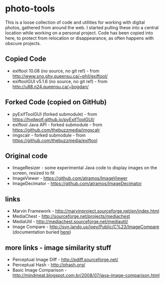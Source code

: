 # photo-tools
This is a loose collection of code and utilities for working with digital photos, gathered from around the web.
I started pulling these into a central location while working on a personal project. Code has been copied into here, to protect from relocation or disappearance, as often happens with obscure projects.

## Copied Code
- exiftool 10.08 (no source, no git ref) - from http://www.sno.phy.queensu.ca/~phil/exiftool/
- exiftoolGUI v5.1.6 (no source, no git ref) - from http://u88.n24.queensu.ca/~bogdan/

## Forked Code (copied on GitHub)
- pyExifToolGUI (forked submodule) - from https://hvdwolf.github.io/pyExifToolGUI/
- exiftool Java API - forked submodule - from https://github.com/thebuzzmedia/imgscalr
- imgscalr - forked submodule - from https://github.com/thebuzzmedia/exiftool

## Original code
- ImageResizer - some experimental Java code to display images on the screen, resized to fit
- ImageViewer - https://github.com/atramos/ImageViewer
- ImageDecimator - https://github.com/atramos/ImageDecimator

## links
- Marvin Framework - http://marvinproject.sourceforge.net/en/index.html
- MediaChest - http://sourceforge.net/projects/mediachest
- MediaUtil - http://mediachest.sourceforge.net/mediautil/
- Image Compare - http://svn.lando.us/joey/Public/C%23/ImageCompare (documentation buried [here]( http://photo.stackexchange.com/questions/8236/whats-a-good-strategy-for-choosing-which-photos-to-keep/))

## more links - image similarity stuff
- Perceptual Image Diff - http://pdiff.sourceforge.net/
- Perceptual Hash - http://phash.org/
- Basic Image Comparison - http://mindmeat.blogspot.com.br/2008/07/java-image-comparison.html
